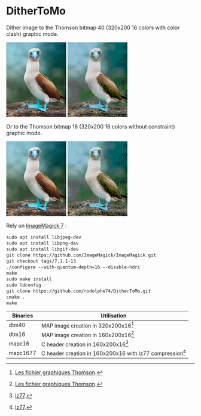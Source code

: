 # DitherToMo
Dither image to the Thomson bitmap 40 (320x200 16 colors with color clash) graphic mode.

<img src="images/original.png">   <img src="images/thomsonReprocessed.gif">

Or to the Thomson bitmap 16 (320x200 16 colors without constraint) graphic mode.

<img src="images/original.png">   <img src="images/ditheredth16.gif">

Rely on [ImageMagick 7](https://github.com/ImageMagick/ImageMagick) :

```shell
sudo apt install libjpeg-dev
sudo apt install libpng-dev
sudo apt install libgif-dev
git clone https://github.com/ImageMagick/ImageMagick.git
git checkout tags/7.1.1-13
./configure --with-quantum-depth=16 --disable-hdri
make
sudo make install
sudo ldconfig
git clone https://github.com/rodolphe74/DitherToMo.git
cmake .
make
```

Binaries|Utilisation
---|---
dtm40|MAP image creation in 320x200x16[^1]
dtm16|MAP image creation in 160x200x16[^1]
mapc16|C header creation in 160x200x16[^2]
mapc1677|C header creation in 160x200x16 with lz77 compression[^2]

[^1]:[Les fichier graphiques Thomson](http://collection.thomson.free.fr/code/articles/prehisto_bulletin/page.php?XI=0&XJ=13).
[^2]:[lz77](https://github.com/rodolphe74/lz77).
